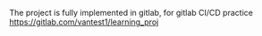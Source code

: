 The project is fully implemented in gitlab, for gitlab CI/CD practice
https://gitlab.com/vantest1/learning_proj
